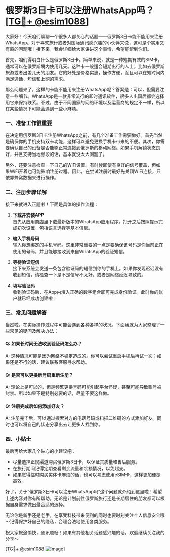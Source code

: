 # 俄罗斯3日卡可以注册WhatsApp吗？[[TG💪+ @esim1088](https://t.me/s/esim1088)]

大家好！今天咱们聊聊一个很多人都关心的话题——俄罗斯3日卡能不能用来注册WhatsApp。对于喜欢旅行或者对国际通讯感兴趣的小伙伴来说，这可是个实用又有趣的问题哦！接下来，我会详细给大家讲讲这个事情，希望能帮到你们。

首先，咱们得明白什么是俄罗斯3日卡。简单来说，就是一种短期有效的SIM卡，通常可以在俄罗斯境内使用几天。这种卡一般适合短期出行的人士，比如去俄罗斯旅游或者出差几天的朋友。它的好处是价格实惠，操作方便，而且可以在短时间内满足通话、短信和上网的需求。

那么问题来了，这样的卡能不能用来注册WhatsApp呢？答案是：可以，但需要注意一些细节。WhatsApp是一款非常流行的即时通讯软件，很多人出国后都会选择用它来保持联系。不过，由于不同国家的网络环境以及运营商的规定不一样，所以在某些情况下可能会遇到一些小麻烦。

### 一、准备工作很重要

在决定用俄罗斯3日卡注册WhatsApp之前，有几个准备工作需要做好。首先当然是确保你的手机支持双卡功能，这样可以避免更换手机卡带来的不便。其次，你需要确认自己的设备是否能够正常连接到俄罗斯的移动网络。如果手机解锁状态良好，并且支持当地频段的话，基本就没太大问题了。

另外，还要注意检查一下自己的WiFi设置。有时候即使有良好的信号覆盖，但如果WiFi开着也可能影响注册过程。因此，在尝试注册时最好先关闭WiFi连接，只依靠蜂窝数据来进行操作。

### 二、注册步骤详解

接下来就进入正题啦！下面是具体的操作流程：

1. **下载并安装APP**  
   首先从应用商店里下载最新版本的WhatsApp应用程序。打开之后按照提示完成初次设置，包括语言选择等基本信息。

2. **输入手机号码**  
   输入你想绑定的手机号码。这里非常重要的一点是要确保该号码是你当前正在使用的号码，并且能够接收到来自WhatsApp的验证短信。

3. **等待验证短信**  
   接下来系统会发送一条包含验证码的短信到你的手机上。如果你发现迟迟没有收到短信，请检查一下是不是信号不太好，或者是网络延迟导致的。

4. **填写验证码**  
   收到验证码后，在App内填入正确的数字组合即可完成身份验证。此时你的账户就已经成功创建啦！

### 三、常见问题解答

当然啦，在实际操作过程中可能会遇到各种各样的状况。下面我就为大家整理了一些常见的疑问及解决办法：

#### Q: 如果长时间无法收到验证码怎么办？
A: 这种情况可能是因为网络不稳定造成的。你可以尝试重启手机后再试一次；如果还是不行的话，建议联系客服寻求帮助。

#### Q: 是否可以更换新号码重新注册？
A: 理论上是可以的，但是频繁更换号码可能引起平台怀疑，甚至可能导致账号被封禁。所以如果不是特别必要的话，尽量不要这样做。

#### Q: 注册完成后如何添加好友？
A: 注册完毕后，可以通过搜索对方的电话号码或扫描二维码的方式添加好友。同时也可以将自己的状态分享出去让更多人找到你。

### 四、小贴士

最后再给大家几个贴心的小建议吧：

- 尽量选择正规渠道购买俄罗斯3日卡，以保证其质量和售后服务。
- 在旅行期间记得定期查看剩余流量和余额情况，以免超支。
- 如果觉得临时购买实体卡麻烦的话，也可以考虑使用eSIM卡，这样更加便捷高效。

好了，关于“俄罗斯3日卡可以注册WhatsApp吗”这个问题就介绍到这里啦！希望上述内容对你有所帮助。无论是计划前往俄罗斯旅行还是长期居住的朋友都可以根据自身需求做出最合适的选择。

无论你是新手还是老手，在享受科技带来便利的同时也要时刻关注个人信息安全哦～记得保护好自己的隐私，合理合法地使用各类服务。

祝大家旅途愉快，通讯顺畅！如果有其他相关话题感兴趣的话，欢迎继续关注我的分享～

[[TG💪+ @esim1088](https://t.me/s/esim1088) ![Image](https://i.postimg.cc/4NQfJmqS/Snipaste-2025-05-13-00-14-12.png)]